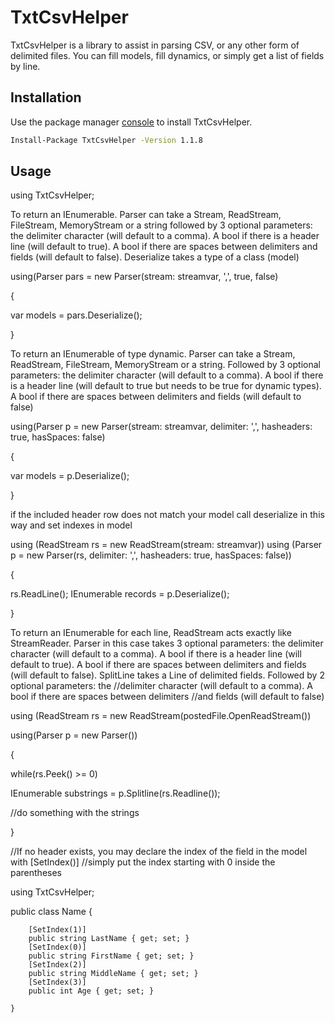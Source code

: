 # TxtCsvHelper

TxtCsvHelper is a library to assist in parsing CSV, or any other form of delimited files. You can fill models, fill dynamics, or simply get a list of fields by line.

## Installation

Use the package manager [console](https://www.nuget.org/packages/TxtCsvHelper/) to install TxtCsvHelper.

```bash
Install-Package TxtCsvHelper -Version 1.1.8
```

## Usage
using TxtCsvHelper;

To return an IEnumerable<T>. 
Parser can take a Stream, ReadStream, FileStream, MemoryStream or a string followed by 3 optional parameters: the delimiter character (will default to a comma). 
A bool if there is a header line (will default to true). 
A bool if there are spaces between delimiters and fields (will default to false). Deserialize takes a type of a class (model)
  
using(Parser pars = new Parser(stream: streamvar, ',', true, false)

{

var models = pars.Deserialize<Name>();
  
}

To return an IEnumerable of type dynamic. Parser can take a Stream, ReadStream, FileStream, MemoryStream or a string. 
Followed by 3 optional parameters: the delimiter character (will default to a comma). 
A bool if there is a header line (will default to true but needs to be true for dynamic types). 
A bool if there are spaces between delimiters and fields (will default to false)

using(Parser p = new Parser(stream: streamvar, delimiter: ',', hasheaders: true, hasSpaces: false)

{

var models = p.Deserialize();

}

if the included header row does not match your model call deserialize in this way and set indexes in model

using (ReadStream rs = new ReadStream(stream: streamvar))
using (Parser p = new Parser(rs, delimiter: ',', hasheaders: true, hasSpaces: false))
            
{

rs.ReadLine();
IEnumerable<Name> records = p.Deserialize<Name>();
  
}

To return an IEnumerable<string> for each line, ReadStream acts exactly like StreamReader. 
Parser in this case takes 3 optional parameters: the delimiter character (will default to a comma). 
A bool if there is a header line (will default to true). A bool if there are spaces between delimiters and fields (will default to false). 
SplitLine takes a Line of delimited fields. Followed by 2 optional parameters: the //delimiter character (will default to a comma). 
A bool if there are spaces between delimiters //and fields (will default to false)

using (ReadStream rs = new ReadStream(postedFile.OpenReadStream())

using(Parser p = new Parser())

{

while(rs.Peek() >= 0)

IEnumerable<string> substrings = p.Splitline(rs.Readline());
  
//do something with the strings

}

//If no header exists, you may declare the index of the field in the model with [SetIndex()]
//simply put the index starting with 0 inside the parentheses

using TxtCsvHelper;

public class Name
    {
    
        [SetIndex(1)]
        public string LastName { get; set; }
        [SetIndex(0)]
        public string FirstName { get; set; }
        [SetIndex(2)]
        public string MiddleName { get; set; }
        [SetIndex(3)]
        public int Age { get; set; }
        
    }
```
